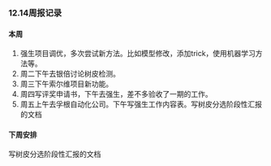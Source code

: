 ### 12.14周报记录

#### 本周

1. 强生项目调优，多次尝试新方法。比如模型修改，添加trick，使用机器学习方法等。
2. 周二下午去银倍讨论树皮检测。
3. 周三下午索尔维项目新功能。
4. 周四写评奖申请书，下午去强生，差不多验收了一期的工作。
5. 周五上午去孚根自动化公司。下午写强生工作内容表。写树皮分选阶段性汇报的文档

#### 下周安排



写树皮分选阶段性汇报的文档